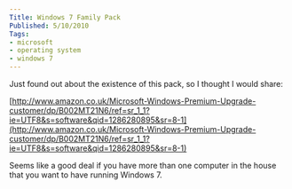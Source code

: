 ```yaml
---
Title: Windows 7 Family Pack
Published: 5/10/2010
Tags:
- microsoft
- operating system
- windows 7
---
```


Just found out about the existence of this pack, so I thought I would share:

[http://www.amazon.co.uk/Microsoft-Windows-Premium-Upgrade-customer/dp/B002MT21N6/ref=sr_1_1?ie=UTF8&s=software&qid=1286280895&sr=8-1](http://www.amazon.co.uk/Microsoft-Windows-Premium-Upgrade-customer/dp/B002MT21N6/ref=sr_1_1?ie=UTF8&s=software&qid=1286280895&sr=8-1)

Seems like a good deal if you have more than one computer in the house that you want to have running Windows 7.
